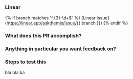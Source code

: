 ### Linear
{% if  branch matches '^.{3}-\\d+$' %}
[Linear Issue](https://linear.app/askthemis/issue/{{ branch }})
{% endif %}

### What does this PR accomplish?


### Anything in particular you want feedback on?


### Steps to test this
bla
bla
ba
